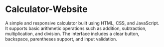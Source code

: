 # Calculator-Website
A simple and responsive calculator built using HTML, CSS, and JavaScript. It supports basic arithmetic operations such as addition, subtraction, multiplication, and division. The interface includes a clear button, backspace, parentheses support, and input validation.

